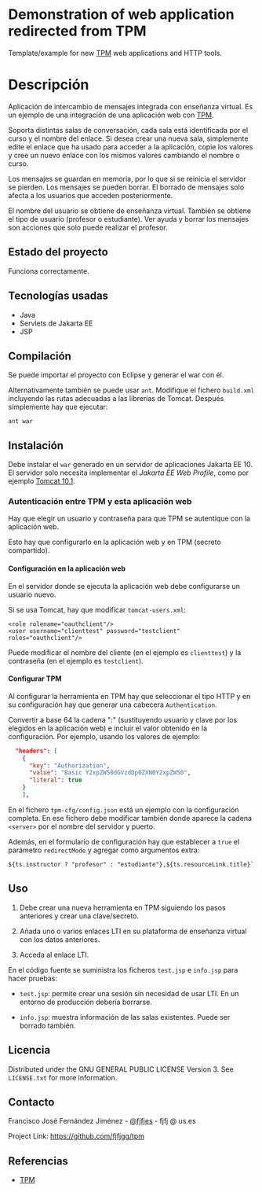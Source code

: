 # Demonstration of web application redirected from TPM

Template/example for new [TPM](https://github.com/fjfjgg/TPM) web applications and HTTP tools.

# Descripción

Aplicación de intercambio de mensajes integrada con enseñanza virtual. Es un ejemplo de una integración de una aplicación web con [TPM](https://github.com/fjfjgg/TPM).

Soporta distintas salas de conversación, cada sala está identificada por el curso y 
el nombre del enlace. Si desea crear una nueva sala, simplemente edite el enlace que 
ha usado para acceder a la aplicación, copie los valores y cree un nuevo enlace con 
los mismos valores cambiando el nombre o curso.

Los mensajes se guardan en memoria, por lo que si se reinicia el servidor se pierden. Los mensajes se pueden borrar. El borrado de mensajes solo afecta a los usuarios que acceden posteriormente.

El nombre del usuario se obtiene de enseñanza virtual. También se obtiene el tipo de usuario
(profesor o estudiante). Ver ayuda y borrar los mensajes son acciones que solo puede realizar el profesor.

## Estado del proyecto

Funciona correctamente.

## Tecnologías usadas

* Java
* Servlets de Jakarta EE
* JSP

## Compilación

Se puede importar el proyecto con Eclipse y generar el war con él. 

Alternativamente también se puede usar `ant`. Modifique el fichero `build.xml` incluyendo las rutas adecuadas a las librerías de Tomcat. Después simplemente hay que ejecutar:

```shell
ant war
```

## Instalación

Debe instalar el `war` generado en un servidor de aplicaciones Jakarta EE 10. El servidor solo necesita implementar el *Jakarta EE Web Profile*, como por ejemplo [Tomcat 10.1](https://tomcat.apache.org/download-10.cgi).

### Autenticación entre TPM y esta aplicación web

Hay que elegir un usuario y contraseña para que TPM se autentique con la aplicación web.

Esto hay que configurarlo en la aplicación web y en TPM (secreto compartido).

#### Configuración en la aplicación web

En el servidor donde se ejecuta la aplicación web debe configurarse un usuario nuevo.

Si se usa Tomcat, hay que modificar `tomcat-users.xml`:

```
<role rolename="oauthclient"/>
<user username="clienttest" password="testclient" roles="oauthclient"/>
```
Puede modificar el nombre del cliente (en el ejemplo es `clienttest`) y la contraseña (en el ejemplo es `testclient`).

#### Configurar TPM

Al configurar la herramienta en TPM hay que seleccionar el tipo HTTP y en su configuración hay que generar una cabecera `Authentication`.

Convertir a base 64 la cadena "<usuario>:<clave>" (sustituyendo usuario y clave por los elegidos en la aplicación web) e incluir el valor obtenido en la configuración. Por ejemplo, usando los valores de ejemplo:
```json
  "headers": [
    {
      "key": "Authorization",
      "value": "Basic Y2xpZW50dGVzdDp0ZXN0Y2xpZW50",
      "literal": true
    }
    ],
```

En el fichero `tpm-cfg/config.json` está un ejemplo con la configuración completa.
En ese fichero debe modificar también donde aparece la cadena `<server>` por el nombre del servidor y puerto.

Además, en el formulario de configuración hay que establecer a `true` el parámetro `redirectMode` y agregar como argumentos extra: 

```
${ts.instructor ? "profesor" : "estudiante"},${ts.resourceLink.title}`
```

## Uso

1. Debe crear una nueva herramienta en TPM siguiendo los pasos anteriores y crear una clave/secreto.

2. Añada uno o varios enlaces LTI en su plataforma de enseñanza virtual con los datos anteriores.

3. Acceda al enlace LTI.

En el código fuente se suministra los ficheros `test.jsp` e `info.jsp` para hacer pruebas:

* `test.jsp`: permite crear una sesión sin necesidad de usar LTI. En un entorno de producción debería borrarse.

* `info.jsp`: muestra información de las salas existentes. Puede ser borrado también.

## Licencia

Distributed under the GNU GENERAL PUBLIC LICENSE Version 3. See `LICENSE.txt` for more information.

## Contacto

Francisco José Fernández Jiménez - [@fjfjes](ht) - fjfj @ us.es

Project Link: <https://github.com/fjfjgg/tpm>

## Referencias

- [TPM](https://github.com/fjfjgg/TPM)
